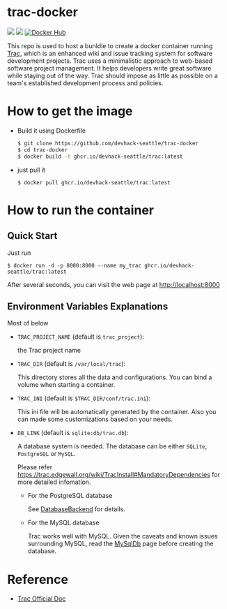 # trac-docker

[![](https://images.microbadger.com/badges/version/stephenhsu/trac.svg)](https://hub.docker.com/r/stephenhsu/trac/ "Get your own version badge on microbadger.com")
[![](https://images.microbadger.com/badges/image/stephenhsu/trac.svg)](https://hub.docker.com/r/stephenhsu/trac/)
[![Docker Hub](http://img.shields.io/docker/pulls/stephenhsu/trac.svg)](https://hub.docker.com/r/stephenhsu/trac/)

This repo is used to host a bunldle to create a docker container running
[Trac](http://trac.edgewall.org), which is an enhanced wiki and issue tracking
system for software development projects. Trac uses a minimalistic approach to
web-based software project management. It helps developers write great software
while staying out of the way. Trac should impose as little as possible on a
team's established development process and policies.


# How to get the image

* Build it using Dockerfile

    ```bash
    $ git clone https://github.com/devhack-seattle/trac-docker
    $ cd trac-docker
    $ docker build -t ghcr.io/devhack-seattle/trac:latest
    ```

* just pull it

    ```
    $ docker pull ghcr.io/devhack-seattle/trac:latest
    ```


# How to run the container

## Quick Start

Just run

```
$ docker run -d -p 8000:8000 --name my_trac ghcr.io/devhack-seattle/trac:latest
```

After several seconds, you can visit the web page at
<http://localhost:8000>

## Environment Variables Explanations

Most of below

* `TRAC_PROJECT_NAME` (default is `trac_project`):

    the Trac project name

* `TRAC_DIR` (default is `/var/local/trac`):

    This directory stores all the data and configurations. You can bind a volume
    when starting a container.

* `TRAC_INI` (default is `$TRAC_DIR/conf/trac.ini`):

    This ini file will be automatically generated by the container.
    Also you can made some customizations based on your needs.

* `DB_LINK` (default is `sqlite:db/trac.db`):

    A database system is needed. The database can be either `SQLite`,
    `PostgreSQL` or `MySQL`.

    Please refer <https://trac.edgewall.org/wiki/TracInstall#MandatoryDependencies>
    for more detailed infomation.

    * For the PostgreSQL database

        See [DatabaseBackend](https://trac.edgewall.org/intertrac/DatabaseBackend%23Postgresql) for details.

    * For the MySQL database

        Trac works well with MySQL.
        Given the caveats and known issues surrounding MySQL,
        read the [MySqlDb](https://trac.edgewall.org/intertrac/MySqlDb) page
        before creating the database.


# Reference

* [Trac Official Doc](https://trac.edgewall.org/wiki/TracGuide)

